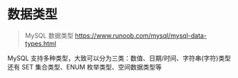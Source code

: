 # 数据类型
>
> MySQL 数据类型
> <https://www.runoob.com/mysql/mysql-data-types.html>

MySQL 支持多种类型，大致可以分为三类：数值、日期/时间、字符串(字符)类型
还有 SET 集合类型、ENUM 枚举类型、空间数据类型等
